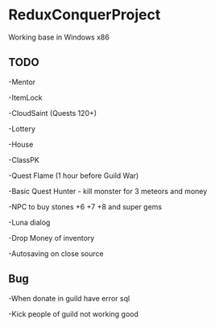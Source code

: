 # ReduxConquerProject
Working base in Windows x86

## TODO
-Mentor

-ItemLock

-CloudSaint (Quests 120+)

-Lottery

-House

-ClassPK

-Quest Flame (1 hour before Guild War)

-Basic Quest Hunter - kill monster for 3 meteors and money

-NPC to buy stones +6 +7 +8 and super gems

-Luna dialog

-Drop Money of inventory

-Autosaving on close source


## Bug
-When donate in guild have error sql

-Kick people of guild not working good
